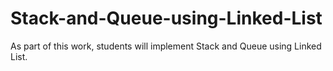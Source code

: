 # Stack-and-Queue-using-Linked-List
As part of this work, students will implement Stack and Queue using Linked List.
